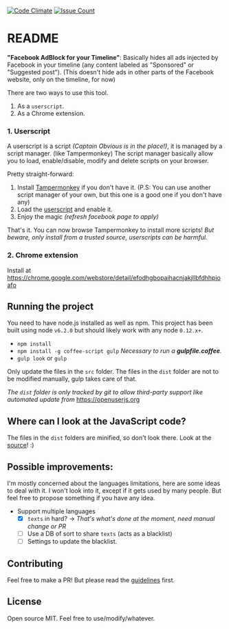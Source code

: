 [![Code Climate](https://codeclimate.com/github/Vadorequest/fb-adblock-timeline/badges/gpa.svg)](https://codeclimate.com/github/Vadorequest/fb-adblock-timeline)
[![Issue Count](https://codeclimate.com/github/Vadorequest/fb-adblock-timeline/badges/issue_count.svg)](https://codeclimate.com/github/Vadorequest/fb-adblock-timeline)

# README

**"Facebook AdBlock for your Timeline"**: Basically hides all ads injected by Facebook in your timeline (any content labeled as "Sponsored" or "Suggested post"). 
(This doesn't hide ads in other parts of the Facebook website, only on the timeline, for now)

There are two ways to use this tool.

1. As a `userscript`.
1. As a Chrome extension.

### 1. Userscript

A userscript is a script *(Captain Obvious is in the place!)*, it is managed by a script manager. (like Tampermonkey)
The script manager basically allow you to load, enable/disable, modify and delete scripts on your browser.

Pretty straight-forward:

1. Install [Tampermonkey](https://chrome.google.com/webstore/detail/tampermonkey/dhdgffkkebhmkfjojejmpbldmpobfkfo) if you don't have it. 
(P.S: You can use another script manager of your own, but this one is a good one if you don't have any)
1. Load the [userscript](./dist/userscript/fb-adblock-timeline.user.js) and enable it.
1. Enjoy the magic *(refresh facebook page to apply)*

That's it. You can now browse Tampermonkey to install more scripts! 
*But beware, only install from a trusted source, userscripts can be harmful.*


### 2. Chrome extension

Install at https://chrome.google.com/webstore/detail/efodhgbopaihacnjakjllbfdhhpioafo

## Running the project

You need to have node.js installed as well as npm. This project has been built using node `v6.2.0` but should likely work with any node `0.12.x+`.

- `npm install`
- `npm install -g coffee-script gulp` _Necessary to run a **gulpfile.coffee**._
- `gulp look` or `gulp`

Only update the files in the `src` folder. The files in the `dist` folder are not to be modified manually, gulp takes care of that.

_The `dist` folder is only tracked by git to allow third-party support like automated update from_ https://openuserjs.org

## Where can I look at the JavaScript code?

The files in the `dist` folders are minified, so don't look there. Look at the [source](./src/index.coffee)! :)

## Possible improvements:

I'm mostly concerned about the languages limitations, here are some ideas to deal with it.
I won't look into it, except if it gets used by many people. But feel free to propose something if you have any idea.

- Support multiple languages 
    - [x] `texts` in hard? -> *That's what's done at the moment, need manual change or PR*
    - [ ] Use a DB of sort to share `texts` (acts as a blacklist)
    - [ ] Settings to update the blacklist.

## Contributing

Feel free to make a PR! But please read the [guidelines](./CONTRIBUTING.md) first.

## License

Open source MIT. Feel free to use/modify/whatever.
